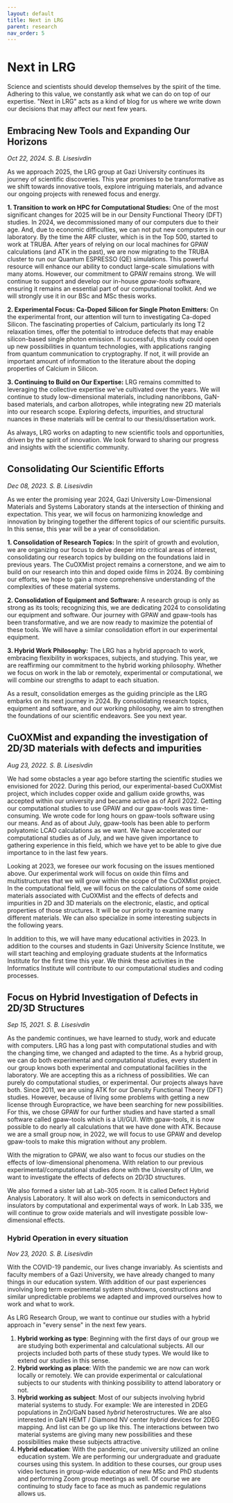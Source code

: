 ```yaml
---
layout: default
title: Next in LRG
parent: research
nav_order: 5
---
```

# Next in LRG
Science and scientists should develop themselves by the spirit of the time. Adhering to this value, we constantly ask what we can do on top of our expertise. "Next in LRG" acts as a kind of blog for us where we write down our decisions that may affect our next few years.

## Embracing New Tools and Expanding Our Horizons
*Oct 22, 2024. S. B. Lisesivdin*

As we approach 2025, the LRG group at Gazi University continues its journey of scientific discoveries. This year promises to be transformative as we shift towards innovative tools, explore intriguing materials, and advance our ongoing projects with renewed focus and energy.

**1. Transition to work on HPC for Computational Studies:**
One of the most significant changes for 2025 will be in our Density Functional Theory (DFT) studies. In 2024, we decommissioned many of our computers due to their age. And, due to economic difficulties, we can not put new computers in our laboratory. By the time the ARF cluster, which is in the Top 500, started to work at TRUBA.  After years of relying on our local machines for GPAW calculations (and ATK in the past), we are now migrating to the TRUBA cluster to run our Quantum ESPRESSO (QE) simulations. This powerful resource will enhance our ability to conduct large-scale simulations with many atoms. However, our commitment to GPAW remains strong. We will continue to support and develop our in-house *gpaw-tools* software, ensuring it remains an essential part of our computational toolkit. And we will strongly use it in our BSc and MSc thesis works.

**2. Experimental Focus: Ca-Doped Silicon for Single Photon Emitters:**
On the experimental front, our attention will turn to investigating Ca-doped Silicon. The fascinating properties of Calcium, particularly its long T2 relaxation times, offer the potential to introduce defects that may enable silicon-based single photon emission. If successful, this study could open up new possibilities in quantum technologies, with applications ranging from quantum communication to cryptography. If not, it will provide an important amount of information to the literature about the doping properties of Calcium in Silicon.

**3. Continuing to Build on Our Expertise:**
LRG remains committed to leveraging the collective expertise we've cultivated over the years. We will continue to study low-dimensional materials, including nanoribbons, GaN-based materials, and carbon allotropes, while integrating new 2D materials into our research scope. Exploring defects, impurities, and structural nuances in these materials will be central to our thesis/dissertation work.

As always, LRG works on adapting to new scientific tools and opportunities, driven by the spirit of innovation. We look forward to sharing our progress and insights with the scientific community.

## Consolidating Our Scientific Efforts

*Dec 08, 2023. S. B. Lisesivdin*

As we enter the promising year 2024, Gazi University Low-Dimensional Materials and Systems Laboratory stands at the intersection of thinking and expectation. This year, we will focus on harmonizing knowledge and innovation by bringing together the different topics of our scientific pursuits. In this sense, this year will be a year of consolidation.

**1. Consolidation of Research Topics:**
In the spirit of growth and evolution, we are organizing our focus to delve deeper into critical areas of interest, consolidating our research topics by building on the foundations laid in previous years. The CuOXMist project remains a cornerstone, and we aim to build on our research into thin and doped oxide films in 2024. By combining our efforts, we hope to gain a more comprehensive understanding of the complexities of these material systems.

**2. Consolidation of Equipment and Software:**
A research group is only as strong as its tools; recognizing this, we are dedicating 2024 to consolidating our equipment and software. Our journey with GPAW and gpaw-tools has been transformative, and we are now ready to maximize the potential of these tools. We will have a similar consolidation effort in our experimental equipment.

**3. Hybrid Work Philosophy:**
The LRG has a hybrid approach to work, embracing flexibility in workspaces, subjects, and studying. This year, we are reaffirming our commitment to the hybrid working philosophy. Whether we focus on work in the lab or remotely, experimental or computational, we will combine our strengths to adapt to each situation.

As a result, consolidation emerges as the guiding principle as the LRG embarks on its next journey in 2024. By consolidating research topics, equipment and software, and our working philosophy, we aim to strengthen the foundations of our scientific endeavors. See you next year.


## CuOXMist and expanding the investigation of 2D/3D materials with defects and impurities

*Aug 23, 2022. S. B. Lisesivdin*

We had some obstacles a year ago before starting the scientific studies we envisioned for 2022. During this period, our experimental-based CuOXMist project, which includes copper oxide and gallium oxide growths, was accepted within our university and became active as of April 2022. Getting our computational studies to use GPAW and our gpaw-tools was time-consuming. We wrote code for long hours on gpaw-tools software using our means. And as of about July, gpaw-tools has been able to perform polyatomic LCAO calculations as we want. We have accelerated our computational studies as of July, and we have given importance to gathering experience in this field, which we have yet to be able to give due importance to in the last few years.

Looking at 2023, we foresee our work focusing on the issues mentioned above. Our experimental work will focus on oxide thin films and multistructures that we will grow within the scope of the CuOXMist project. In the computational field, we will focus on the calculations of some oxide materials associated with CuOXMist and the effects of defects and impurities in 2D and 3D materials on the electronic, elastic, and optical properties of those structures. It will be our priority to examine many different materials. We can also specialize in some interesting subjects in the following years.  

In addition to this, we will have many educational activities in 2023. In addition to the courses and students in Gazi University Science Institute, we will start teaching and employing graduate students at the Informatics Institute for the first time this year. We think these activities in the Informatics Institute will contribute to our computational studies and coding processes.

## Focus on Hybrid Investigation of Defects in 2D/3D Structures

*Sep 15, 2021. S. B. Lisesivdin*

As the pandemic continues, we have learned to study, work and educate with computers. LRG has a long past with computational studies and with the changing time, we changed and adapted to the time. As a hybrid group, we can do both experimental and computational studies, every student in our group knows both experimental and computational facilities in the laboratory. We are accepting this as a richness of possibilities. We can purely do computational studies, or experimental. Our projects always have both. Since 2011, we are using ATK for our Density Functional Theory (DFT) studies. However, because of living some problems with getting a new license through Europractice, we have been searching for new possibilities. For this, we chose GPAW for our further studies and have started a small software called gpaw-tools which is a UI/GUI. With gpaw-tools, it is now possible to do nearly all calculations that we have done with ATK. Because we are a small group now, in 2022, we will focus to use GPAW and develop gpaw-tools to make this migration without any problem.

With the migration to GPAW, we also want to focus our studies on the effects of low-dimensional phenomena. With relation to our previous experimental/computational studies done with the University of Ulm, we want to investigate the effects of defects on 2D/3D structures.

We also formed a sister lab at Lab-305 room. It is called Defect Hybrid Analysis Laboratory. It will also work on defects in semiconductors and insulators by computational and experimental ways of work. In Lab 335, we will continue to grow oxide materials and will investigate possible low-dimensional effects.

### Hybrid Operation in every situation

*Nov 23, 2020. S. B. Lisesivdin*

With the COVID-19 pandemic, our lives change invariably. As scientists and faculty members of a Gazi University, we have already changed to many things in our education system. With addition of our past experiences involving long term experimental system shutdowns, constructions and similar unpredictable problems we adapted and improved ourselves how to work and what to work.

As LRG Research Group, we want to continue our studies with a hybrid approach in "every sense" in the next few years.

1. **Hybrid working as type**: Beginning with the first days of our group we are studying both experimental and calculational subjects. All our projects included both parts of these study types. We would like to extend our studies in this sense.
2. **Hybrid working as place**: With the pandemic we are now can work locally or remotely. We can provide experimental or calculational subjects to our students with thinking possibility to attend laboratory or not.
3. **Hybrid working as subject**: Most of our subjects involving hybrid material systems to study. For example: We are interested in 2DEG populations in ZnO/GaN based *hybrid* heterostructures. We are also interested in GaN HEMT / Diamond NV center *hybrid* devices for 2DEG mapping. And list can be go up like this. The interactions between two material systems are giving many new possibilities and these possibilities make these subjects attractive.
4. **Hybrid education**: With the pandemic, our university utilized an online education system. We are performing our undergraduate and graduate courses using this system. In addition to these courses, our group uses video lectures in group-wide education of new MSc and PhD students and performing Zoom group meetings as well. Of course we are continuing to study face to face as much as pandemic regulations allows us. 
